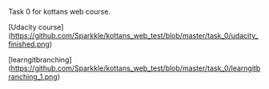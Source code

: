Task 0 for kottans web course.

[Udacity course] (https://github.com/Sparkkle/kottans_web_test/blob/master/task_0/udacity_finished.png)

[learngitbranching] (https://github.com/Sparkkle/kottans_web_test/blob/master/task_0/learngitbranching_1.png)
